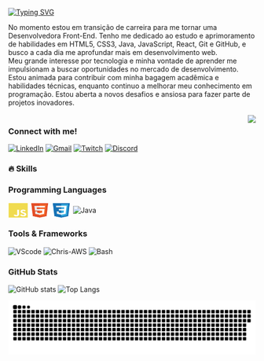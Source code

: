 <img align="right" alt="" height="300px" src="./me.png">

[![Typing SVG](https://readme-typing-svg.demolab.com?font=Fira+Code&weight=600&size=25&pause=1000&color=a714c7&random=false&width=435&height=40&lines=Ol%C3%A1%2C+meu+nome+é+Luana+Stela!+%F0%9F%91%BE%F0%9F%93%9A%F0%9F%92%99)](https://git.io/typing-svg)

<p align="left">No momento estou em transição de carreira para me tornar uma Desenvolvedora Front-End. Tenho me dedicado ao estudo e aprimoramento de habilidades em HTML5, CSS3, Java, JavaScript, React, Git e GitHub, e busco a cada dia me aprofundar mais em desenvolvimento web.
<br>
Meu grande interesse por tecnologia e minha vontade de aprender me impulsionam a buscar oportunidades no mercado de desenvolvimento. Estou animada para contribuir com minha bagagem acadêmica e habilidades técnicas, enquanto continuo a melhorar meu conhecimento em programação. Estou aberta a novos desafios e ansiosa para fazer parte de projetos inovadores.
<br></br>
<img align="right" height="200" src="https://cdn.picrew.me/shareImg/org/202404/338224_EB72OElY.png"  />

###

<h3 align="left">Connect with me!</h3>

<!-- Links -->
[![LinkedIn](https://img.shields.io/badge/LinkedIn-0077B5?style=for-the-badge&logo=linkedin&logoColor=white)](https://www.linkedin.com/in/luana-stela-arantes-4a19311a0/)
[![Gmail](https://img.shields.io/badge/Gmail-D14836?style=for-the-badge&logo=gmail&logoColor=white)](mailto:luana.arantes.LSA@gmail.com)
[![Twitch](https://img.shields.io/badge/Twitch-9146FF?style=for-the-badge&logo=twitch&logoColor=white)](https://www.twitch.tv/luanastela)
[![Discord](https://img.shields.io/badge/Discord-7289DA?style=for-the-badge&logo=discord&logoColor=white)](https://www.discord.com/luana_stela)


<h3>🔥 Skills</h3>
<!-- Skills: Programming Languages -->
  <div style="flex-basis: 48%;">
    <h3>Programming Languages</h3>
    <img align="center" alt="Js" height="30" width="40" src="https://raw.githubusercontent.com/devicons/devicon/master/icons/javascript/javascript-plain.svg">
    <img align="center" alt="HTML" height="30" width="40" src="https://raw.githubusercontent.com/devicons/devicon/master/icons/html5/html5-original.svg">
    <img align="center" alt="CSS" height="30" width="40" src="https://raw.githubusercontent.com/devicons/devicon/master/icons/css3/css3-original.svg">
    <img align="center" alt="Java" height="30" width="40" src="https://raw.githubusercontent.com/jmnote/z-icons/master/svg/java.svg">
  </div>
  
  <!-- Skills: Tools & Frameworks -->
  <div style="flex-basis: 48%;">
    <h3>Tools & Frameworks</h3>
    <img align="center" alt="VScode" height="30" width="40" src="https://cdn.jsdelivr.net/gh/devicons/devicon/icons/vscode/vscode-original.svg">
    <img align="center" alt="Chris-AWS" height="30" width="40" src="https://cdn.jsdelivr.net/gh/devicons/devicon/icons/git/git-original.svg">
    <img align="center" alt="Bash" height="30" width="40" src="https://cdn.jsdelivr.net/gh/devicons/devicon@latest/icons/intellij/intellij-original.svg">
    
  </div>

<h3>GitHub Stats</h3>

![GitHub stats](https://github-readme-stats.vercel.app/api?username=LuanaStela&show_icons=true&include_all_commits=false&count_private=true&line_height=25&hide=issues&bg_color=000&title_color=a714c7&text_color=FFF&border_radius=3&border_color=a714c7&icon_color=a714c7&theme=midnight-purple)
![Top Langs](https://github-readme-stats.vercel.app/api/top-langs/?username=LuanaStela&line_height=10&card_width=290&layout=compact&hide_title=false&show_icons=true&&include_all_commits=false&count_private=true&line_height=25&hide=issues&bg_color=000&title_color=a714c7&text_color=FFF&border_radius=3&border_color=a714c7&icon_color=a714c7&theme=midnight-purple)
<br>

<picture>
  <source media="(prefers-color-scheme: dark)" srcset="https://raw.githubusercontent.com/LuanaStela/LuanaStela/output/github-contribution-grid-snake-dark.svg">
  <source media="(prefers-color-scheme: light)" srcset="https://raw.githubusercontent.com/LuanaStela/LuanaStela/output/github-contribution-grid-snake.svg">
  <img alt="github contribution grid snake animation" src="https://raw.githubusercontent.com/LuanaStela/LuanaStela/output/github-contribution-grid-snake.svg">
</picture>
<br><br>

